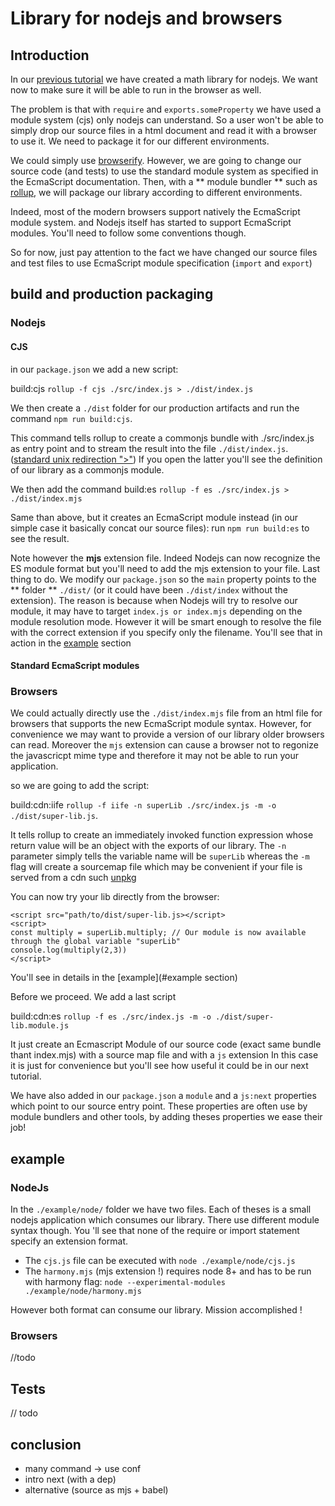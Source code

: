 # Library for nodejs and browsers

## Introduction

In our [previous tutorial]() we have created a math library for nodejs. We want now to make sure it will be able to run in the browser as well.

The problem is that with `require` and `exports.someProperty` we have used a module system (cjs) only nodejs can understand. So a user won't be able to simply drop our source files in a html document and read it with a browser to use it.
We need to package it for our different environments.

We could simply use [browserify](). However, we are going to change our source code (and tests) to use the standard module system as specified in the EcmaScript documentation.
Then, with a ** module bundler ** such as [rollup](), we will package our library according to different environments.

Indeed, most of the modern browsers support natively the EcmaScript module system.
and Nodejs itself has started to support EcmaScript modules. You'll need to follow some conventions though.

So for now, just pay attention to the fact we have changed our source files and test files to use EcmaScript module specification (`import` and `export`)

## build and production packaging

### Nodejs

#### CJS

in our `package.json` we add a new script:

build:cjs `rollup -f cjs ./src/index.js > ./dist/index.js`

We then create a `./dist` folder for our production artifacts and run the command `npm run build:cjs`.

This command tells rollup to create a commonjs bundle with ./src/index.js as entry point and to stream the result into the file `./dist/index.js`. ([standard unix redirection ">"]())
If you open the latter you'll see the definition of our library as a commonjs module.

We then add the command build:es `rollup -f es ./src/index.js > ./dist/index.mjs`

Same than above, but it creates an EcmaScript module instead (in our simple case it basically concat our source files): run `npm run build:es` to see the result.

Note however the **mjs** extension file. Indeed Nodejs can now recognize the ES module format but you'll need to add the mjs extension to your file.
Last thing to do. We modify our `package.json` so the `main` property points to the ** folder ** `./dist/` (or it could have been `./dist/index` without the extension).
The reason is because when Nodejs will try to resolve our module, it may have to target `index.js or index.mjs` depending on the module resolution mode. However it will be smart enough to resolve the file with the correct extension if you specify only the filename.
You'll see that in action in the [example](#example) section

#### Standard EcmaScript modules

### Browsers

We could actually directly use the `./dist/index.mjs` file from an html file for browsers that supports the new EcmaScript module syntax. However, for convenience we may want to provide a version of our library
older browsers can read. Moreover the `mjs` extension can cause a browser not to regonize the javascricpt mime type and therefore it may not be able to run your application.

so we are going to add the script:

build:cdn:iife
`rollup -f iife -n superLib ./src/index.js -m -o ./dist/super-lib.js`.

It tells rollup to create an immediately invoked function expression whose return value will be an object with the exports of our library. The `-n`
parameter simply tells the variable name will be `superLib` whereas the `-m` flag will create a sourcemap file which may be convenient if your file is served from a cdn such [unpkg]()

You can now try your lib directly from the browser:
```Markup
<script src="path/to/dist/super-lib.js></script>
<script>
const multiply = superLib.multiply; // Our module is now available through the global variable "superLib"
console.log(multiply(2,3))
</script>
```

You'll see in details in the [example](#example section)

Before we proceed. We add a last script

build:cdn:es `rollup -f es ./src/index.js -m -o ./dist/super-lib.module.js`

It just create an Ecmascript Module of our source code (exact same bundle thant index.mjs) with a source map file and with a `js` extension
In this case it is just for convenience but you'll see how useful it could be in our next tutorial.

We have also added in our `package.json` a `module` and a `js:next` properties which point to our source entry point. These properties are often use by module bundlers and other tools, by adding theses properties we ease their job!

## example

### NodeJs

In the `./example/node/` folder we have two files. Each of theses is a small nodejs application which consumes our library. There use different module syntax though.
You 'll see that none of the require or import statement specify an extension format.
* The `cjs.js` file can be executed with `node ./example/node/cjs.js`
* The `harmony.mjs` (mjs extension !) requires node 8+ and has to be run with harmony flag: `node --experimental-modules ./example/node/harmony.mjs`

However both format can consume our library. Mission accomplished !

### Browsers

//todo

## Tests

// todo

## conclusion

- many command -> use conf
- intro next (with a dep)
- alternative (source as mjs + babel)
